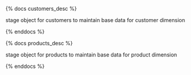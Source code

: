 {% docs customers_desc %}
 
stage object for customers to maintain base data for customer dimension
 
{% enddocs %}
 
{% docs products_desc %}
 
stage object for products to maintain base data for product dimension
 
{% enddocs %}
 